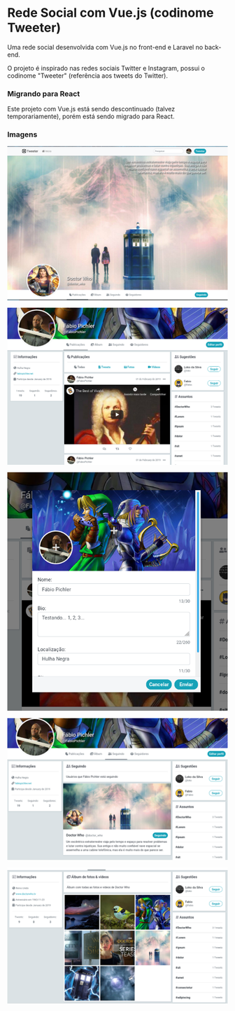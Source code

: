 # Rede Social com Vue.js (codinome Tweeter)

Uma rede social desenvolvida com Vue.js no front-end e Laravel no back-end.

O projeto é inspirado nas redes sociais Twitter e Instagram, possui o codinome "Tweeter" (referência aos tweets do Twitter).

### Migrando para React
Este projeto com Vue.js está sendo descontinuado (talvez temporariamente), porém está sendo migrado para React.

### Imagens

![Screenshot](/screenshots/01.png?raw=true)

![Screenshot](/screenshots/02.png?raw=true)

![Screenshot](/screenshots/03.png?raw=true)

![Screenshot](/screenshots/04.png?raw=true)

![Screenshot](/screenshots/05.png?raw=true)
